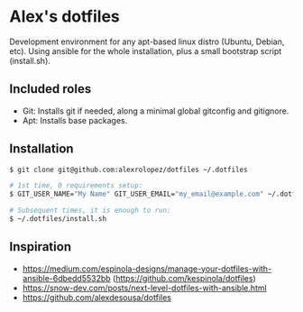 # Alex's dotfiles
Development environment for any apt-based linux distro (Ubuntu, Debian, etc).
Using ansible for the whole installation, plus a small bootstrap script (install.sh).

## Included roles
- Git: Installs git if needed, along a minimal global gitconfig and gitignore.
- Apt: Installs base packages.

## Installation

```bash
$ git clone git@github.com:alexrolopez/dotfiles ~/.dotfiles

# 1st time, 0 requirements setup:
$ GIT_USER_NAME="My Name" GIT_USER_EMAIL="my_email@example.com" ~/.dotfiles/install.sh

# Subsequent times, it is enough to run:
$ ~/.dotfiles/install.sh
```

## Inspiration
- https://medium.com/espinola-designs/manage-your-dotfiles-with-ansible-6dbedd5532bb (https://github.com/kespinola/dotfiles)
- https://snow-dev.com/posts/next-level-dotfiles-with-ansible.html 
- https://github.com/alexdesousa/dotfiles
